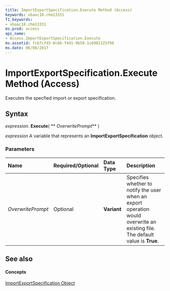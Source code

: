 ```yaml
---
title: ImportExportSpecification.Execute Method (Access)
keywords: vbaac10.chm13331
f1_keywords:
- vbaac10.chm13331
ms.prod: access
api_name:
- Access.ImportExportSpecification.Execute
ms.assetid: fcb7cfd3-0c66-f441-9b58-1c6982125f98
ms.date: 06/08/2017
---
```



# ImportExportSpecification.Execute Method (Access)

Executes the specfied import or export specification.


## Syntax

 _expression_. **Execute**( ** _OverwritePrompt_** )

 _expression_ A variable that represents an **ImportExportSpecification** object.


### Parameters



|**Name**|**Required/Optional**|**Data Type**|**Description**|
|:-----|:-----|:-----|:-----|
| _OverwritePrompt_|Optional|**Variant**|Specifies whether to notify the user when an export operation would overwrite an existing file. The default value is  **True**.|

## See also


#### Concepts


[ImportExportSpecification Object](importexportspecification-object-access.md)

